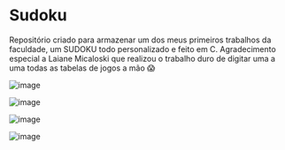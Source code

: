 # Sudoku
Repositório criado para armazenar um dos meus primeiros trabalhos da faculdade, um SUDOKU todo personalizado e feito em C.
Agradecimento especial a Laiane Micaloski que realizou o trabalho duro de digitar uma a uma todas as tabelas de jogos a mão 😱

![image](https://user-images.githubusercontent.com/78376569/232960365-a9f19225-7dd1-4e7f-9526-770b8bd5387d.png)

![image](https://user-images.githubusercontent.com/78376569/232960462-ad35fb11-8828-47c6-a515-deab85ff075a.png)

![image](https://user-images.githubusercontent.com/78376569/232960497-3d098b40-afda-49c0-a58e-9edfab0ae785.png)

![image](https://user-images.githubusercontent.com/78376569/232960580-6281f66c-73c0-42a0-bbf3-ad7f90521c71.png)
